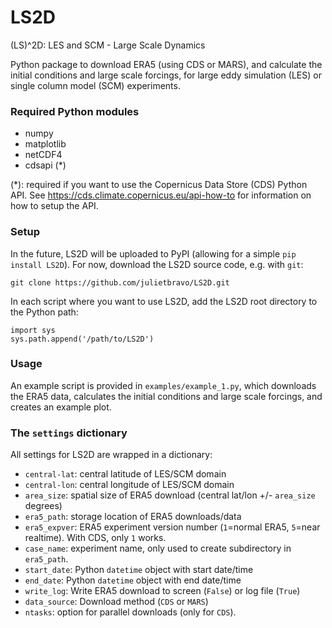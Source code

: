 # LS2D
(LS)^2D: LES and SCM - Large Scale Dynamics

Python package to download ERA5 (using CDS or MARS), and calculate the initial conditions and large scale forcings, for large eddy simulation (LES) or single column model (SCM) experiments.

### Required Python modules
- numpy
- matplotlib
- netCDF4
- cdsapi (*)

(*): required if you want to use the Copernicus Data Store (CDS) Python API. See https://cds.climate.copernicus.eu/api-how-to for information on how to setup the API.

### Setup

In the future, LS2D will be uploaded to PyPI (allowing for a simple `pip install LS2D`). For now, download the LS2D source code, e.g. with `git`:

    git clone https://github.com/julietbravo/LS2D.git
    
In each script where you want to use LS2D, add the LS2D root directory to the Python path:

    import sys
    sys.path.append('/path/to/LS2D')
    
### Usage

An example script is provided in `examples/example_1.py`, which downloads the ERA5 data, calculates the initial conditions and large scale forcings, and creates an example plot.

### The `settings` dictionary

All settings for LS2D are wrapped in a dictionary:

- `central-lat`: central latitude of LES/SCM domain
- `central-lon`: central longitude of LES/SCM domain
- `area_size`: spatial size of ERA5 download (central lat/lon +/- `area_size` degrees)
- `era5_path`: storage location of ERA5 downloads/data
- `era5_expver`: ERA5 experiment version number (`1`=normal ERA5, `5`=near realtime). With CDS, only `1` works.
- `case_name`: experiment name, only used to create subdirectory in `era5_path`.
- `start_date`: Python `datetime` object with start date/time
- `end_date`: Python `datetime` object with end date/time
- `write_log`: Write ERA5 download to screen (`False`) or log file (`True`)
- `data_source`: Download method (`CDS` or `MARS`)
- `ntasks`: option for parallel downloads (only for `CDS`).
